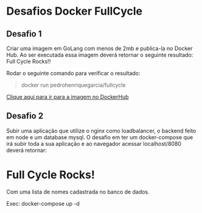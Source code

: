# Desafios Docker FullCycle

## Desafio 1

Criar uma imagem em GoLang com menos de 2mb e publica-la no Docker Hub. Ao ser executada essa imagem deverá retornar o seguinte resultado: Full Cycle Rocks!!

Rodar o seguinte comando para verificar o resultado: 

> docker run pedrohenriquegarcia/fullcycle

[Clique aqui para ir para a imagem no DockerHub](https://hub.docker.com/repository/docker/pedrohenriquegarcia/fullcycle/general)

## Desafio 2

Subir uma aplicação que utilize o nginx como loadbalancer, o backend feito em node e um database mysql. O desafio em ter um docker-compose que irá subir toda a sua aplicação e ao navegador acessar localhost/8080 deverá retornar:
<h1>Full Cycle Rocks!</h1>

Com uma lista de nomes cadastrada no banco de dados.

Exec:
docker-compose up -d